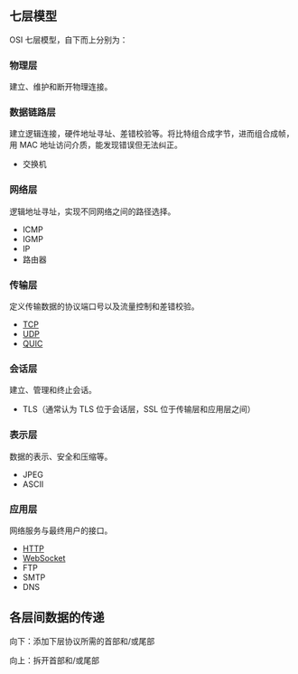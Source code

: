 ## 七层模型

OSI 七层模型，自下而上分别为：

### 物理层

建立、维护和断开物理连接。

### 数据链路层

建立逻辑连接，硬件地址寻址、差错校验等。将比特组合成字节，进而组合成帧，用 MAC 地址访问介质，能发现错误但无法纠正。

- 交换机

### 网络层

逻辑地址寻址，实现不同网络之间的路径选择。

- ICMP
- IGMP
- IP
- 路由器

### 传输层

定义传输数据的协议端口号以及流量控制和差错校验。

- [TCP](TCP.md#TCP)
- [UDP](UDP.md#UDP)
- [QUIC](QUIC.md#QUIC)

### 会话层

建立、管理和终止会话。

- TLS（通常认为 TLS 位于会话层，SSL 位于传输层和应用层之间）

### 表示层

数据的表示、安全和压缩等。

- JPEG
- ASCII

### 应用层

网络服务与最终用户的接口。

- [HTTP](HTTP%20和%20HTTPS.md#HTTP%20和%20HTTPS)
- [WebSocket](WebSocket.md#WebSocket)
- FTP
- SMTP
- DNS

## 各层间数据的传递

向下：添加下层协议所需的首部和/或尾部

向上：拆开首部和/或尾部
